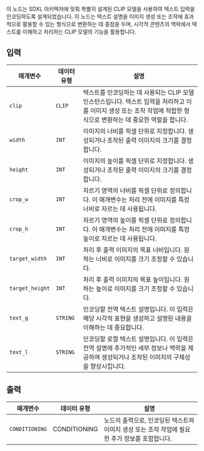 이 노드는 SDXL 아키텍처에 맞춰 특별히 설계된 CLIP 모델을 사용하여 텍스트 입력을 인코딩하도록 설계되었습니다. 이 노드는 텍스트 설명을 이미지 생성 또는 조작에 효과적으로 활용할 수 있는 형식으로 변환하는 데 중점을 두며, 시각적 콘텐츠의 맥락에서 텍스트를 이해하고 처리하는 CLIP 모델의 기능을 활용합니다.

## 입력

| 매개변수        | 데이터 유형 | 설명                                                                                                                                                                 |
| --------------- | ----------- | -------------------------------------------------------------------------------------------------------------------------------------------------------------------- |
| `clip`          | `CLIP`      | 텍스트를 인코딩하는 데 사용되는 CLIP 모델 인스턴스입니다. 텍스트 입력을 처리하고 이를 이미지 생성 또는 조작 작업에 적합한 형식으로 변환하는 데 중요한 역할을 합니다. |
| `width`         | `INT`       | 이미지의 너비를 픽셀 단위로 지정합니다. 생성되거나 조작된 출력 이미지의 크기를 결정합니다.                                                                           |
| `height`        | `INT`       | 이미지의 높이를 픽셀 단위로 지정합니다. 생성되거나 조작된 출력 이미지의 크기를 결정합니다.                                                                           |
| `crop_w`        | `INT`       | 자르기 영역의 너비를 픽셀 단위로 정의합니다. 이 매개변수는 처리 전에 이미지를 특정 너비로 자르는 데 사용됩니다.                                                      |
| `crop_h`        | `INT`       | 자르기 영역의 높이를 픽셀 단위로 정의합니다. 이 매개변수는 처리 전에 이미지를 특정 높이로 자르는 데 사용됩니다.                                                      |
| `target_width`  | `INT`       | 처리 후 출력 이미지의 목표 너비입니다. 원하는 너비로 이미지를 크기 조정할 수 있습니다.                                                                               |
| `target_height` | `INT`       | 처리 후 출력 이미지의 목표 높이입니다. 원하는 높이로 이미지를 크기 조정할 수 있습니다.                                                                               |
| `text_g`        | `STRING`    | 인코딩할 전역 텍스트 설명입니다. 이 입력은 해당 시각적 표현을 생성하고 설명된 내용을 이해하는 데 중요합니다.                                                         |
| `text_l`        | `STRING`    | 인코딩할 로컬 텍스트 설명입니다. 이 입력은 전역 설명에 추가적인 세부 정보나 맥락을 제공하여 생성되거나 조작된 이미지의 구체성을 향상시킵니다.                        |

## 출력

| 매개변수       | 데이터 유형  | 설명                                                                                           |
| -------------- | ------------ | ---------------------------------------------------------------------------------------------- |
| `CONDITIONING` | CONDITIONING | 노드의 출력으로, 인코딩된 텍스트와 이미지 생성 또는 조작 작업에 필요한 추가 정보를 포함합니다. |
